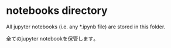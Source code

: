 # notebooks directory
All jupyter notebooks (i.e. any *.ipynb file) are stored in this folder.

全てのjupyter notebookを保管します｡